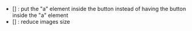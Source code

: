 - [] : put the "a" element inside the button instead of having the button inside the "a" element
- [] : reduce images size